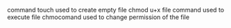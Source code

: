 command touch used to create empty file
chmod u+x file command used to execute file
chmocomand used to change permission of the file
